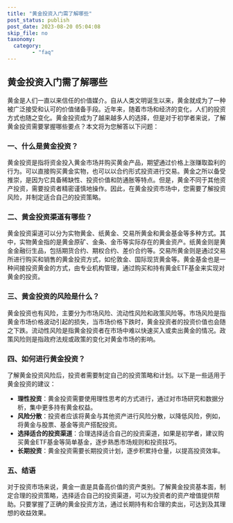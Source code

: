 ```yaml
---
title: "黄金投资入门需了解哪些"
post_status: publish
post_date: 2023-08-20 05:04:08
skip_file: no
taxonomy:
  category:
        - "faq"
---
```


## 黄金投资入门需了解哪些

黄金是人们一直以来信任的价值媒介。自从人类文明诞生以来，黄金就成为了一种被广泛接受和认可的价值储备手段。近年来，随着市场和经济的变化，人们的投资方式也随之变化。黄金投资成为了越来越多人的选择，但是对于初学者来说，了解黄金投资需要掌握哪些要点？本文将为您解答以下问题：

### 一、什么是黄金投资？

黄金投资是指将资金投入黄金市场并购买黄金产品，期望通过价格上涨赚取盈利的行为。可以直接购买黄金实物，也可以以合约形式投资进行交易。黄金之所以备受推崇，是因为它具备稀缺性、投资价值和防通胀等特点。但是，黄金不同于其他资产投资，需要投资者精密谨慎地操作。因此，在黄金投资市场中，您需要了解投资风险，并制定适合自己的投资策略。

### 二、黄金投资渠道有哪些？

黄金投资渠道可以分为实物黄金、纸黄金、交易所黄金和黄金基金等多种方式。其中，实物黄金指的是黄金原矿、金条、金币等实际存在的黄金资产。纸黄金则是黄金金融衍生品，包括期货合约、期权合约、差价合约等。交易所黄金则是通过交易所进行购买和销售的黄金投资方式，如伦敦金、国际现货黄金等。黄金基金也是一种间接投资黄金的方式，由专业机构管理，通过购买和持有黄金ETF基金来实现对黄金的投资。

### 三、黄金投资的风险是什么？

黄金投资也有风险，主要分为市场风险、流动性风险和政策风险等。市场风险是指黄金市场价格波动引起的损失，当市场价格下跌时，黄金投资者的投资价值也会随之下跌。流动性风险是指黄金投资者在市场中难以快速买入或卖出黄金的情况。政策风险则是指政府法规或政策的变化对黄金市场的影响。

### 四、如何进行黄金投资？

了解黄金投资风险后，投资者需要制定自己的投资策略和计划。以下是一些适用于黄金投资的建议：

- **理性投资**：黄金投资需要使用理性思考的方式进行，通过对市场研究和数据分析，集中更多持有黄金权益。
- **风险分散**：投资者应该将黄金与其他资产进行风险分散，以降低风险，例如，将黄金与股票、基金等资产搭配投资。
- **选择适合的投资渠道**：合理选择适合自己的投资渠道，如果是初学者，建议购买黄金ETF基金等简单基金，逐步熟悉市场规则和投资技巧。
- **长期投资**：黄金投资需要长期投资计划，逐步积累持仓量，以提高投资效率。

### 五、结语

对于投资市场来说，黄金一直是具备高价值的资产类别。了解黄金投资基本面，制定合理的投资策略，选择适合自己的投资渠道，可以为投资者的资产增值提供帮助。只要掌握了正确的黄金投资方法，通过长期持有和合理的卖出，可达到及其理想的收益效果。
